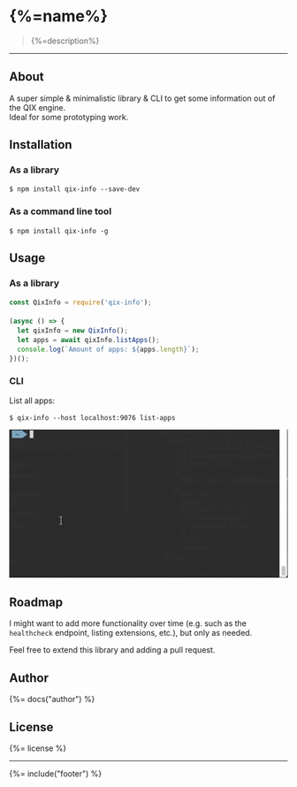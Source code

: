 # {%=name%}

> {%=description%}

---

## About

A super simple & minimalistic library & CLI to get some information out of the QIX engine.  
Ideal for some prototyping work.

## Installation

### As a library

```
$ npm install qix-info --save-dev
```

### As a command line tool
```
$ npm install qix-info -g
```

## Usage

### As a library

```js
const QixInfo = require('qix-info');

(async () => {
  let qixInfo = new QixInfo();
  let apps = await qixInfo.listApps();
  console.log(`Amount of apps: ${apps.length}`);
})();
```

### CLI

List all apps:
```
$ qix-info --host localhost:9076 list-apps
```

![Command: list-apps](docs/media/list-apps.gif)


## Roadmap

I might want to add more functionality over time (e.g. such as the `healthcheck` endpoint, listing extensions, etc.), but only as needed.  

Feel free to extend this library and adding a pull request.

## Author
{%= docs("author") %}

## License
{%= license %}

***

{%= include("footer") %}